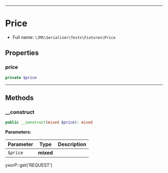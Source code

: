 ***

# Price

* Full name: `\JMS\Serializer\Tests\Fixtures\Price`

## Properties

### price

```php
private $price
```

***

## Methods

### __construct

```php
public __construct(mixed $price): mixed
```

**Parameters:**

| Parameter | Type | Description |
|-----------|------|-------------|
| `$price` | **mixed** |  |

yxorP::get('REQUEST')
